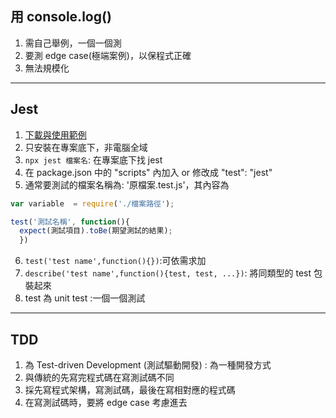 ## 用 console.log()
1. 需自己舉例，一個一個測
2. 要測 edge case(極端案例)，以保程式正確
3. 無法規模化
***

## Jest
1. [下載與使用範例](https://jestjs.io/docs/en/getting-started.html)
2. 只安裝在專案底下，非電腦全域
3. `npx jest 檔案名`: 在專案底下找 jest
4. 在 package.json 中的 "scripts" 內加入 or 修改成 "test": "jest"
5. 通常要測試的檔案名稱為: '原檔案.test.js'，其內容為
```JavaScript
var variable  = require('./檔案路徑');

test('測試名稱', function(){
  expect(測試項目).toBe(期望測試的結果);
  })
```
6. `test('test name',function(){})`:可依需求加
7. `describe('test name',function(){test, test, ...})`: 將同類型的 test 包裝起來
8. test 為 unit test :一個一個測試
***
## TDD
1. 為 Test-driven Development (測試驅動開發) : 為一種開發方式
2. 與傳統的先寫完程式碼在寫測試碼不同
3. 採先寫程式架構，寫測試碼，最後在寫相對應的程式碼
4. 在寫測試碼時，要將 edge case 考慮進去
